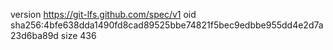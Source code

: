 version https://git-lfs.github.com/spec/v1
oid sha256:4bfe638dda1490fd8cad89525bbe74821f5bec9edbbe955dd4e2d7a23d6ba89d
size 436
